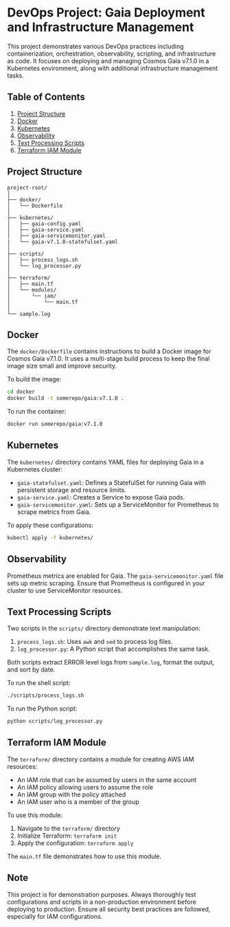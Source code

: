 # DevOps Project: Gaia Deployment and Infrastructure Management

This project demonstrates various DevOps practices including containerization, orchestration, observability, scripting, and infrastructure as code. It focuses on deploying and managing Cosmos Gaia v7.1.0 in a Kubernetes environment, along with additional infrastructure management tasks.

## Table of Contents

1. [Project Structure](#project-structure)
2. [Docker](#docker)
3. [Kubernetes](#kubernetes)
4. [Observability](#observability)
5. [Text Processing Scripts](#text-processing-scripts)
6. [Terraform IAM Module](#terraform-iam-module)

## Project Structure

```
project-root/
│
├── docker/
│   └── Dockerfile
│
├── kubernetes/
│   ├── gaia-config.yaml
│   ├── gaia-service.yaml
│   ├── gaia-servicemonitor.yaml
|   └── gaia-v7.1.0-statefulset.yaml
│
├── scripts/
│   ├── process_logs.sh
│   └── log_processor.py
│
├── terraform/
│   ├── main.tf
│   └── modules/
│       └── iam/
│           └── main.tf
│
└── sample.log
```

## Docker

The `docker/Dockerfile` contains instructions to build a Docker image for Cosmos Gaia v7.1.0. It uses a multi-stage build process to keep the final image size small and improve security.

To build the image:

```bash
cd docker
docker build -t somerepo/gaia:v7.1.0 .
```

To run the container:

```bash
docker run somerepo/gaia:v7.1.0
```

## Kubernetes

The `kubernetes/` directory contains YAML files for deploying Gaia in a Kubernetes cluster:

- `gaia-statefulset.yaml`: Defines a StatefulSet for running Gaia with persistent storage and resource limits.
- `gaia-service.yaml`: Creates a Service to expose Gaia pods.
- `gaia-servicemonitor.yaml`: Sets up a ServiceMonitor for Prometheus to scrape metrics from Gaia.

To apply these configurations:

```bash
kubectl apply -f kubernetes/
```

## Observability

Prometheus metrics are enabled for Gaia. The `gaia-servicemonitor.yaml` file sets up metric scraping. Ensure that Prometheus is configured in your cluster to use ServiceMonitor resources.

## Text Processing Scripts

Two scripts in the `scripts/` directory demonstrate text manipulation:

1. `process_logs.sh`: Uses `awk` and `sed` to process log files.
2. `log_processor.py`: A Python script that accomplishes the same task.

Both scripts extract ERROR level logs from `sample.log`, format the output, and sort by date.

To run the shell script:

```bash
./scripts/process_logs.sh
```

To run the Python script:

```bash
python scripts/log_processor.py
```

## Terraform IAM Module

The `terraform/` directory contains a module for creating AWS IAM resources:

- An IAM role that can be assumed by users in the same account
- An IAM policy allowing users to assume the role
- An IAM group with the policy attached
- An IAM user who is a member of the group

To use this module:

1. Navigate to the `terraform/` directory
2. Initialize Terraform: `terraform init`
3. Apply the configuration: `terraform apply`

The `main.tf` file demonstrates how to use this module.

## Note

This project is for demonstration purposes. Always thoroughly test configurations and scripts in a non-production environment before deploying to production. Ensure all security best practices are followed, especially for IAM configurations.